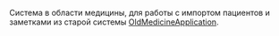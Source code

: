 Система в области медицины, для работы с импортом пациентов и заметками из старой системы [OldMedicineApplication](https://github.com/AndreiKhaletski/OldMedicineApplication).
